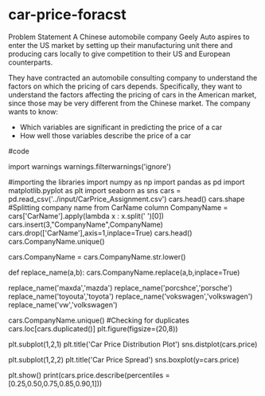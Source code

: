 # car-price-foracst
Problem Statement
A Chinese automobile company Geely Auto aspires to enter the US market by setting up their manufacturing unit there and producing cars locally to give competition to their US and European counterparts.

They have contracted an automobile consulting company to understand the factors on which the pricing of cars depends. Specifically, they want to understand the factors affecting the pricing of cars in the American market, since those may be very different from the Chinese market. The company wants to
know:

- Which variables are significant in predicting the price of a car
- How well those variables describe the price of a car
 
 #code

import warnings
warnings.filterwarnings('ignore')

#importing the libraries
import numpy as np
import pandas as pd
import matplotlib.pyplot as plt
import seaborn as sns
cars = pd.read_csv('../input/CarPrice_Assignment.csv')
cars.head()
cars.shape
#Splitting company name from CarName column
CompanyName = cars['CarName'].apply(lambda x : x.split(' ')[0])
cars.insert(3,"CompanyName",CompanyName)
cars.drop(['CarName'],axis=1,inplace=True)
cars.head()
cars.CompanyName.unique()

cars.CompanyName = cars.CompanyName.str.lower()

def replace_name(a,b):
    cars.CompanyName.replace(a,b,inplace=True)

replace_name('maxda','mazda')
replace_name('porcshce','porsche')
replace_name('toyouta','toyota')
replace_name('vokswagen','volkswagen')
replace_name('vw','volkswagen')

cars.CompanyName.unique()
#Checking for duplicates
cars.loc[cars.duplicated()]
plt.figure(figsize=(20,8))

plt.subplot(1,2,1)
plt.title('Car Price Distribution Plot')
sns.distplot(cars.price)

plt.subplot(1,2,2)
plt.title('Car Price Spread')
sns.boxplot(y=cars.price)

plt.show()
print(cars.price.describe(percentiles = [0.25,0.50,0.75,0.85,0.90,1]))
